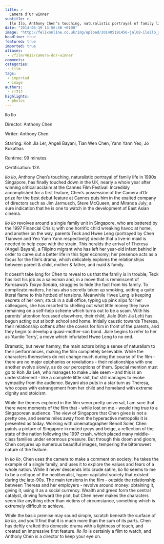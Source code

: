 ```yaml
---
title: >
  Camera d’Or winner
subtitle: >
  Ilo Ilo, Anthony Chen’s touching, naturalistic portrayal of family life in 1990s Singapore, has finally touched down in the UK, nearly a whole year after winning critical acclaim at the Cannes Film Festival.
date: "2014-05-19 13:56:30 +0100"
image: "http://felixonline.co.uk/img/upload/201405191456-jal08-iloilo_scene3-yd82q5.jpg"
headline: true
featured: true
imported: true
aliases:
 - /film/4612/camera-dor-winner
comments:
categories:
 - film
tags:
 - imported
 - image
authors:
 - ff712
highlights:
 - photos
---
```


Ilo Ilo

Director: Anthony Chen

Writer: Anthony Chen

Starring: Koh Jia Ler, Angeli Bayani, Tian Wen Chen, Yann Yann Yeo, Jo Kukathas

Runtime: 99 minutes

Certification: 12A

_Ilo Ilo_, Anthony Chen’s touching, naturalistic portrayal of family life in 1990s Singapore, has finally touched down in the UK, nearly a whole year after winning critical acclaim at the Cannes Film Festival. Incredibly accomplished for a first feature, Chen’s possession of the Camera d’Or prize for the best debut feature at Cannes puts him in the exalted company of directors such as Jim Jarmusch, Steve McQueen, and Miranda July; a sure indication that he is one to watch in the development of East Asian cinema.

_Ilo Ilo_ revolves around a single family unit in Singapore, who are battered by the 1997 Financial Crisis; with one horrific child wreaking havoc at home, and another on the way, parents Teck and Hwee Leng (portrayed by Chen Tianwen and Yeo Yann Yann respectively) decide that a live-in maid is needed to help cope with the strain. This heralds the arrival of Theresa (Angeli Bayani), a Filipino migrant who has left her year-old infant behind in order to carve out a better life in this tiger economy; her presence acts as a focus for the film’s drama, which delicately explores the relationships between parent & child, mother & father, and maid & family.

It doesn’t take long for Chen to reveal to us that the family is in trouble; Teck has lost his job as a salesman and, in a move that is reminiscent of Kurosawa’s _Tokyo Sonata_, struggles to hide the fact from his family. To complicate matters, he has also secretly taken up smoking, adding a quite literal flame to this hotbed of tensions. Meanwhile Hwee Leng is keeping secrets of her own; stuck in a dull office, typing up pink slips for her colleagues, she has resorted to shelling out what little money they have remaining on a self-help scheme which turns out to be a scam. With his parents’ attention focussed elsewhere, their child, Jiale (Koh Jia Leh) has begun acting out at both school and home. Initially caustic towards Theresa, their relationship softens after she covers for him in front of the parents, and they begin to develop a quasi-mother-son bond. Jiale begins to refer to her as ‘Auntie Terry’, a move which infuriated Hwee Leng to no end.

Dramatic, but never hammy, the main actors bring a sense of naturalism to their performances, making the film completely believable. While the characters themselves do not change much during the course of the film - there are no major epiphanies or revelations - their relationships with one another evolve slowly, as do our perceptions of them. Special mention must go to Koh Jia Leh, who manages to make Jiale seem - and this is an understatement - like a complete little shit, but still manages to evoke sympathy from the audience. Bayani also puts in a star turn as Theresa, who copes with estrangement from her child and homeland with extreme dignity and stoicism.

While the themes explored in the film seem pretty universal, I am sure that there were moments of the film that - while lost on me - would ring true to a Singaporean audience. The view of Singapore that Chen gives is not a pretty one, and seems miles away from the hyperactive metropolis it is presented as today. Working with cinematographer Benoit Soler, Chen paints a picture of Singapore in muted greys and beige, a reflection of the state of the nation following the 1997 crash, which placed many middle-class families under enormous pressure. But through this doom and gloom, Chen conjures up numerous beautiful images, tempering the bittersweet nature of the feature.

In _Ilo Ilo_, Chen uses the camera to make a comment on society; he takes the example of a single family, and uses it to explore the values and fears of a whole nation. While it never descends into crude satire, _Ilo Ilo_ seems to me to be a critique of the neoliberalist, hyper-capitalist society that existed during the late-90s. The main tensions in the film - outside the relationship between Theresa and her employers - revolve around money: obtaining it, giving it, using it as a social currency. Wealth and greed form the central catalyst, driving forward the plot, but Chen never makes the characters seem like anything other than victims of circumstance, something which is extremely difficult to achieve.

While the basic premise may sound simple, scratch beneath the surface of _Ilo Ilo,_ and you’ll find that it is much more than the sum of its parts. Chen has deftly crafted this domestic drama with a lightness of touch, and created an impressive first feature. _Ilo Ilo_ is certainly a film to watch, and Anthony Chen is a director to keep your eye on.
